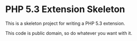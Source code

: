 # PHP 5.3 Extension Skeleton

This is a skeleton project for writing a PHP 5.3 extension.

This code is public domain, so do whatever you want with it.